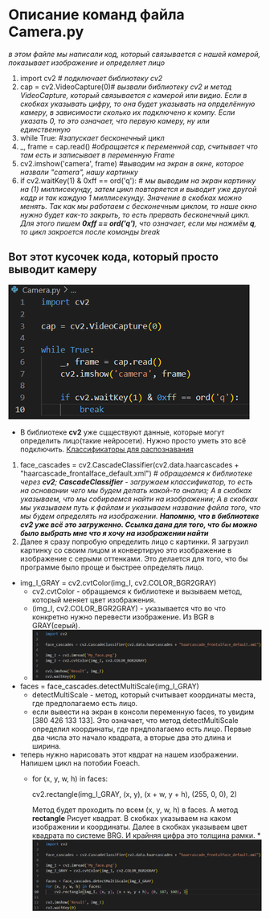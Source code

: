 # Описание команд файла Camera.py
*в этом файле мы написали код, который связывается с нашей камерой, показывает изображение и определяет лицо*

1. import cv2 # *подключает библиотеку cv2*
2. cap = cv2.VideoCapture(0)# *вызвали библиотеку cv2 и метод VideoCapture, который связывается с камерой или видио. Если в скобках указывать цифру, то она будет указывать на опрделённую камеру, в зависимости сколько их подключено к компу. Если указать 0, то это означает, что первую камеру, ну или единственную*
3. while True: #*запускает бесконечный цикл*
4. _, frame = cap.read() #*обращается к переменной cap, считывает что там есть и записывает в переменную Frame*
5. cv2.imshow('camera', frame) #*выводим на экран в окне, которое назвали "camera", нашу картинку*
6. if cv2.waitKey(1) & 0xff == ord('q'): # *мы выводим на экран картинку на (1) миллисекунду, затем цикл повторяется и выводит уже другой кадр и так каждую 1 миллисекунду. Значение в скобках можно менять. Так как мы работаем с бесконечным циклом, то наше окно нужно будет как-то закрыть, то есть прервать бесконечный цикл. Для этого пишем **0xff == ord('q')**, что означает, если мы нажмём **q**, то цикл закроется после команды break*
## Вот этот кусочек кода, который просто выводит камеру
![](Show_camera.png)
* В библиотеке **cv2** уже сцществуют данные, которые могут определить лицо(такие нейросети). Нужно просто уметь это всё подключить. [Классификаторы для распознавания](https://github.com/opencv/opencv/tree/4.x/data/haarcascades)

1. face_cascades = cv2.CascadeClassifier(cv2.data.haarcascades + "haarcascade_frontalface_default.xml") # *обращаемся к библиотеке через **cv2**; **CascadeClassifier** - загружаем классификатор, то есть на основании чего мы будем делать какой-то анализ; А в скобках указываем, что мы собираемся найти на изображении; А в скобках мы указываем путь к файлам и указываем название файла того, что мы будем определять на изображении.* ***Напомню, что в библиотеке cv2 уже всё это загруженно. Ссылка дана для того, что бы можно было выбрать мне что я  хочу на изображении найти***
2. Далее я сразу попробую определить лицо с картинки. Я загрузил картинку со своим лицом и конвертирую это изображение в изображение с серыми оттенками. Это делается для того, что бы программе было проще и быстрее определять лицо.
* img_I_GRAY = cv2.cvtColor(img_I, cv2.COLOR_BGR2GRAY) 
    * cv2.cvtColor - обращаемся к библиотеке и вызываем метод, который меняет цвет изображения. 
    * (img_I, cv2.COLOR_BGR2GRAY) - указывается что во что конкретно нужно перевести изображение. Из BGR в GRAY(серый).
    * ![](Код_перевода_изображения_BGR2GRAY.png)
* faces = face_cascades.detectMultiScale(img_I_GRAY)
    * detectMultiScale - метод, который считывает координаты места, где предполагаемо есть лицо.
    * если вывести на экран в консоли переменную faces, то увидим [380 426 133 133]. Это означает, что метод detectMultiScale определил координаты, где прндполагаемо есть лицо. Первые два числа это начало квадрата, а вторые два это длина и ширина.
* теперь нужно нарисовать этот квдрат на нашем изображении. Напишем цикл на потобии Foeach.
    * for (x, y, w, h) in faces:
    
         cv2.rectangle(img_I_GRAY, (x, y), (x + w, y + h), (255, 0, 0), 2)
         
         Метод будет проходить по всем (x, y, w, h) в faces. А метод **rectangle** Рисует квадрат. В скобках указываем на каком изображении и координаты. Далее в скобках указываем цвет квадрата по системе BRG. И крайняя цифра это толщина рамки.
    *![](Код_выделения_лица_на_изобр..png)